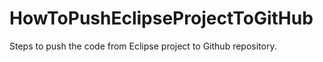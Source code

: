 # HowToPushEclipseProjectToGitHub
Steps to push the code from Eclipse project to Github repository.
